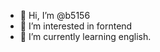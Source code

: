 - 👋 Hi, I’m @b5156
- 👀 I’m interested in forntend
- 🌱 I’m currently learning english.

<!---
b5156/b5156 is a ✨ special ✨ repository because its `README.md` (this file) appears on your GitHub profile.
You can click the Preview link to take a look at your changes.
--->
